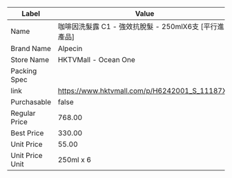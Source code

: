 | Label           | Value                                         |
| --------------- | --------------------------------------------- |
| Name            | 咖啡因洗髮露 C1 - 強效抗脫髮 - 250mlX6支  [平行進口產品]        |
| Brand Name      | Alpecin                                       |
| Store Name      | HKTVMall - Ocean One                          |
| Packing Spec    |                                               |
| link            | https://www.hktvmall.com/p/H6242001_S_11187X6 |
| Purchasable     | false                                         |
| Regular Price   | 768.00                                        |
| Best Price      | 330.00                                        |
| Unit Price      | 55.00                                         |
| Unit Price Unit | 250ml x 6                                     |
